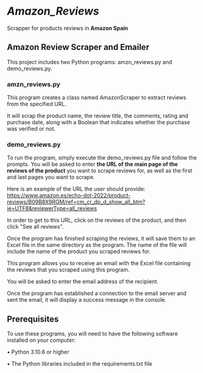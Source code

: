 # ***Amazon_Reviews***
Scrapper for products reviews in **Amazon Spain**

## Amazon Review Scraper and Emailer
This project includes two Python programs: amzn_reviews.py and demo_reviews.py.
### amzn_reviews.py
This program creates a class named AmazonScraper to extract reviews from the specified URL. 

It will scrap the product name, the review title, the comments, rating and purchase date,  along with a Boolean that indicates whether the purchase was verified or not.
### demo_reviews.py
To run the program, simply execute the demo_reviews.py file and follow the prompts. You will be asked to enter **the URL of the main page of the reviews of the product** you want to scrape reviews for, as well as the first and last pages you want to scrape.

Here is an example of the URL the user should provide: https://www.amazon.es/echo-dot-2022/product-reviews/B09B8X9RGM/ref=cm_cr_dp_d_show_all_btm?ie=UTF8&reviewerType=all_reviews

In order to get to this URL, click on the reviews of the product, and then click "See all reviews".

Once the program has finished scraping the reviews, it will save them to an Excel file in the same directory as the program. The name of the file will include the name of the product you scraped reviews for.

This program allows you to receive an email with the Excel file containing the reviews that you scraped using this program. 

You will be asked to enter the email address of the recipient.

Once the program has established a connection to the email server and sent the email, it will display a success message in the console.
## Prerequisites
To use these programs, you will need to have the following software installed on your computer:

•	Python 3.10.8 or higher

•	The Python libraries included in the requirements.txt file
